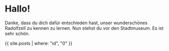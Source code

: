 # Hallo!
Danke, dass du dich dafür entschieden hast, unser wunderschönes Radolfzell zu kennen zu lernen.
Nun stehst du vor den Stadtmuseum. Es ist sehr schön.

{{ site.posts | where: "id", "0" }}